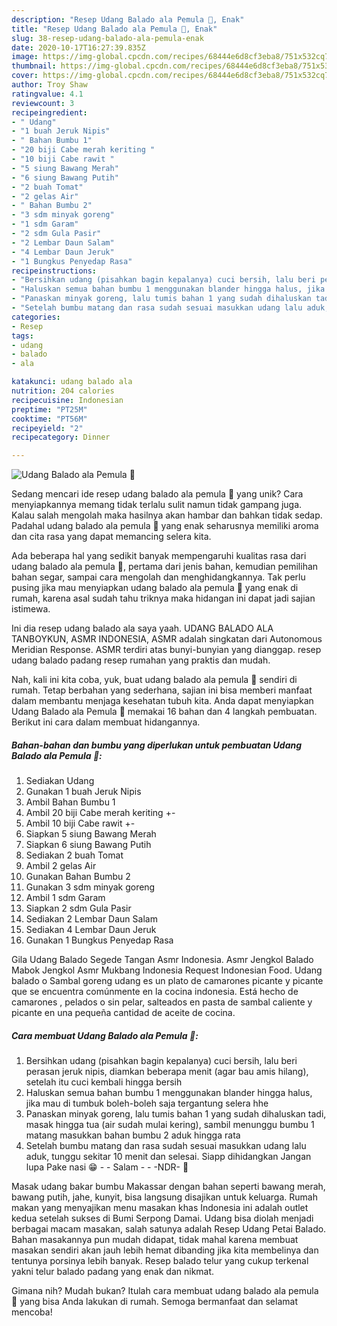 ```yaml
---
description: "Resep Udang Balado ala Pemula 😬, Enak"
title: "Resep Udang Balado ala Pemula 😬, Enak"
slug: 38-resep-udang-balado-ala-pemula-enak
date: 2020-10-17T16:27:39.835Z
image: https://img-global.cpcdn.com/recipes/68444e6d8cf3eba8/751x532cq70/udang-balado-ala-pemula-😬-foto-resep-utama.jpg
thumbnail: https://img-global.cpcdn.com/recipes/68444e6d8cf3eba8/751x532cq70/udang-balado-ala-pemula-😬-foto-resep-utama.jpg
cover: https://img-global.cpcdn.com/recipes/68444e6d8cf3eba8/751x532cq70/udang-balado-ala-pemula-😬-foto-resep-utama.jpg
author: Troy Shaw
ratingvalue: 4.1
reviewcount: 3
recipeingredient:
- " Udang"
- "1 buah Jeruk Nipis"
- " Bahan Bumbu 1"
- "20 biji Cabe merah keriting "
- "10 biji Cabe rawit "
- "5 siung Bawang Merah"
- "6 siung Bawang Putih"
- "2 buah Tomat"
- "2 gelas Air"
- " Bahan Bumbu 2"
- "3 sdm minyak goreng"
- "1 sdm Garam"
- "2 sdm Gula Pasir"
- "2 Lembar Daun Salam"
- "4 Lembar Daun Jeruk"
- "1 Bungkus Penyedap Rasa"
recipeinstructions:
- "Bersihkan udang (pisahkan bagin kepalanya) cuci bersih, lalu beri perasan jeruk nipis, diamkan beberapa menit (agar bau amis hilang), setelah itu cuci kembali hingga bersih"
- "Haluskan semua bahan bumbu 1 menggunakan blander hingga halus, jika mau di tumbuk boleh-boleh saja tergantung selera hhe"
- "Panaskan minyak goreng, lalu tumis bahan 1 yang sudah dihaluskan tadi, masak hingga tua (air sudah mulai kering), sambil menunggu bumbu 1 matang masukkan bahan bumbu 2 aduk hingga rata"
- "Setelah bumbu matang dan rasa sudah sesuai masukkan udang lalu aduk, tunggu sekitar 10 menit dan selesai. Siapp dihidangkan Jangan lupa Pake nasi 😁  Salam  -NDR- 🌻"
categories:
- Resep
tags:
- udang
- balado
- ala

katakunci: udang balado ala 
nutrition: 204 calories
recipecuisine: Indonesian
preptime: "PT25M"
cooktime: "PT56M"
recipeyield: "2"
recipecategory: Dinner

---
```



![Udang Balado ala Pemula 😬](https://img-global.cpcdn.com/recipes/68444e6d8cf3eba8/751x532cq70/udang-balado-ala-pemula-😬-foto-resep-utama.jpg)

Sedang mencari ide resep udang balado ala pemula 😬 yang unik? Cara menyiapkannya memang tidak terlalu sulit namun tidak gampang juga. Kalau salah mengolah maka hasilnya akan hambar dan bahkan tidak sedap. Padahal udang balado ala pemula 😬 yang enak seharusnya memiliki aroma dan cita rasa yang dapat memancing selera kita.

Ada beberapa hal yang sedikit banyak mempengaruhi kualitas rasa dari udang balado ala pemula 😬, pertama dari jenis bahan, kemudian pemilihan bahan segar, sampai cara mengolah dan menghidangkannya. Tak perlu pusing jika mau menyiapkan udang balado ala pemula 😬 yang enak di rumah, karena asal sudah tahu triknya maka hidangan ini dapat jadi sajian istimewa.

Ini dia resep udang balado ala saya yaah. UDANG BALADO ALA TANBOYKUN, ASMR INDONESIA, ASMR adalah singkatan dari Autonomous Meridian Response. ASMR terdiri atas bunyi-bunyian yang dianggap. resep udang balado padang resep rumahan yang praktis dan mudah.


Nah, kali ini kita coba, yuk, buat udang balado ala pemula 😬 sendiri di rumah. Tetap berbahan yang sederhana, sajian ini bisa memberi manfaat dalam membantu menjaga kesehatan tubuh kita. Anda dapat menyiapkan Udang Balado ala Pemula 😬 memakai 16 bahan dan 4 langkah pembuatan. Berikut ini cara dalam membuat hidangannya.

<!--inarticleads1-->

##### Bahan-bahan dan bumbu yang diperlukan untuk pembuatan Udang Balado ala Pemula 😬:

1. Sediakan  Udang
1. Gunakan 1 buah Jeruk Nipis
1. Ambil  Bahan Bumbu 1
1. Ambil 20 biji Cabe merah keriting +-
1. Ambil 10 biji Cabe rawit +-
1. Siapkan 5 siung Bawang Merah
1. Siapkan 6 siung Bawang Putih
1. Sediakan 2 buah Tomat
1. Ambil 2 gelas Air
1. Gunakan  Bahan Bumbu 2
1. Gunakan 3 sdm minyak goreng
1. Ambil 1 sdm Garam
1. Siapkan 2 sdm Gula Pasir
1. Sediakan 2 Lembar Daun Salam
1. Sediakan 4 Lembar Daun Jeruk
1. Gunakan 1 Bungkus Penyedap Rasa


Gila Udang Balado Segede Tangan Asmr Indonesia. Asmr Jengkol Balado Mabok Jengkol Asmr Mukbang Indonesia Request Indonesian Food. Udang balado o Sambal goreng udang es un plato de camarones picante y picante que se encuentra comúnmente en la cocina indonesia. Está hecho de camarones , pelados o sin pelar, salteados en pasta de sambal caliente y picante en una pequeña cantidad de aceite de cocina. 

<!--inarticleads2-->

##### Cara membuat Udang Balado ala Pemula 😬:

1. Bersihkan udang (pisahkan bagin kepalanya) cuci bersih, lalu beri perasan jeruk nipis, diamkan beberapa menit (agar bau amis hilang), setelah itu cuci kembali hingga bersih
1. Haluskan semua bahan bumbu 1 menggunakan blander hingga halus, jika mau di tumbuk boleh-boleh saja tergantung selera hhe
1. Panaskan minyak goreng, lalu tumis bahan 1 yang sudah dihaluskan tadi, masak hingga tua (air sudah mulai kering), sambil menunggu bumbu 1 matang masukkan bahan bumbu 2 aduk hingga rata
1. Setelah bumbu matang dan rasa sudah sesuai masukkan udang lalu aduk, tunggu sekitar 10 menit dan selesai. Siapp dihidangkan Jangan lupa Pake nasi 😁 -  - Salam -  - -NDR- 🌻


Masak udang bakar bumbu Makassar dengan bahan seperti bawang merah, bawang putih, jahe, kunyit, bisa langsung disajikan untuk keluarga. Rumah makan yang menyajikan menu masakan khas Indonesia ini adalah outlet kedua setelah sukses di Bumi Serpong Damai. Udang bisa diolah menjadi berbagai macam masakan, salah satunya adalah Resep Udang Petai Balado. Bahan masakannya pun mudah didapat, tidak mahal karena membuat masakan sendiri akan jauh lebih hemat dibanding jika kita membelinya dan tentunya porsinya lebih banyak. Resep balado telur yang cukup terkenal yakni telur balado padang yang enak dan nikmat. 

Gimana nih? Mudah bukan? Itulah cara membuat udang balado ala pemula 😬 yang bisa Anda lakukan di rumah. Semoga bermanfaat dan selamat mencoba!
